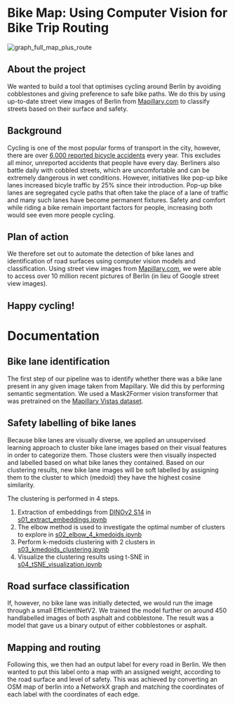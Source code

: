 # Bike Map: Using Computer Vision for Bike Trip Routing

![graph_full_map_plus_route](https://github.com/graumannm/Berlin_Bike_CV/assets/130439108/8e64816f-ee14-423d-9bcf-8ad6350c7c11)

## About the project
We wanted to build a tool that optimises cycling around Berlin by avoiding cobblestones and giving preference to safe bike paths. We do this by using up-to-date street view images of Berlin from [Mapillary.com](https://www.mapillary.com/) to classify streets based on their surface and safety. 

## Background
Cycling is one of the most popular forms of transport in the city, however, there are over [6,000 reported bicycle accidents](https://www.berlin.de/en/news/7311434-5559700-fewer-bicycle-accidents-in-berlin.en.html#:~:text=About%206400%20bicycle%20accidents%20until,were%20about%207900%20accidents%20each.) every year. This excludes all minor, unreported accidents that people have every day. Berliners also battle daily with cobbled streets, which are uncomfortable and can be extremely dangerous in wet conditions. 
However, initiatives like pop-up bike lanes increased bicyle traffic by 25% since their introduction. Pop-up bike lanes are segregated cycle paths that often take the place of a lane of traffic and many such lanes have become permanent fixtures. Safety and comfort while riding a bike remain important factors for people, increasing both would see even more people cycling.

## Plan of action
We therefore set out to automate the detection of bike lanes and identification of road surfaces using computer vision models and classification. Using street view images from [Mapillary.com](https://www.mapillary.com/), we were able to access over 10 million recent pictures of Berlin (in lieu of Google street view images). 

## Happy cycling!

# Documentation

## Bike lane identification

The first step of our pipeline was to identify whether there was a bike lane present in any given image taken from Mapillary. We did this by performing semantic segmentation. We used a Mask2Former vision transformer that was pretrained on the [Mapillary Vistas dataset](https://www.mapillary.com/dataset/vistas).

## Safety labelling of bike lanes

Because bike lanes are visually diverse, we applied an unsupervised learning approach to cluster bike lane images based on their visual features in order to categorize them. Those clusters were then visually inspected and labelled based on what bike lanes they contained. Based on our clustering results, new bike lane images will be soft labelled by assigning them to the cluster to which (medoid) they have the highest cosine similarity.

The clustering is performed in 4 steps. 

1) Extraction of embeddings from [DINOv2 S14](https://github.com/facebookresearch/dinov2) in [s01_extract_embeddings.ipynb](https://github.com/graumannm/Berlin_Bike_CV/blob/main/s01_extract_embeddings.ipynb)
2) The elbow method is used to investigate the optimal number of clusters to explore in [s02_elbow_4_kmedoids.ipynb](https://github.com/graumannm/Berlin_Bike_CV/blob/main/s02_elbow_4_kmedoids.ipynb)
3) Perform k-medoids clustering with 2 clusters in [s03_kmedoids_clustering.ipynb](https://github.com/graumannm/Berlin_Bike_CV/blob/main/s03_kmedoids_clustering.ipynb)
4) Visualize the clustering results using t-SNE in [s04_tSNE_visualization.ipynb](https://github.com/graumannm/Berlin_Bike_CV/blob/main/s04_tSNE_visualization.ipynb)

## Road surface classification

If, however, no bike lane was initially detected, we would run the image through a small EfficientNetV2. We trained the model further on around 450 handlabelled images of both asphalt and cobblestone. The result was a model that gave us a binary output of either cobblestones or asphalt.

## Mapping and routing

Following this, we then had an output label for every road in Berlin. We then wanted to put this label onto a map with an assigned weight, according to the road surface and level of safety. This was achieved by converting an OSM map of berlin into a NetworkX graph and matching the coordinates of each label with the coordinates of each edge.
